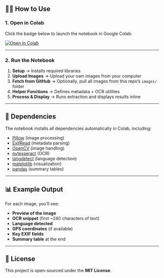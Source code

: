 ## 🏃‍♀️ How to Use

### 1. Open in Colab
Click the badge below to launch the notebook in Google Colab:

[![Open In Colab](https://colab.research.google.com/assets/colab-badge.svg)](https://colab.research.google.com/github/Madhav-000-s/image-metadata-showcase/blob/main/notebook/Image_Metadata_Analysis_final.ipynb)

---

### 2. Run the Notebook

1. **Setup** → Installs required libraries  
2. **Upload Images** → Upload your own images from your computer  
3. **Fetch from GitHub** → Optionally, pull all images from this repo’s `images/` folder  
4. **Helper Functions** → Defines metadata + OCR utilities  
5. **Process & Display** → Runs extraction and displays results inline  

---

## 🧰 Dependencies

The notebook installs all dependencies automatically in Colab, including:

- [Pillow](https://python-pillow.org/) (image processing)  
- [ExifRead](https://pypi.org/project/ExifRead/) (metadata parsing)  
- [OpenCV](https://opencv.org/) (image handling)  
- [pytesseract](https://pypi.org/project/pytesseract/) (OCR)  
- [langdetect](https://pypi.org/project/langdetect/) (language detection)  
- [matplotlib](https://matplotlib.org/) (visualization)  
- [pandas](https://pandas.pydata.org/) (summary tables)  

---

## 📊 Example Output

For each image, you’ll see:

- **Preview of the image**
- **OCR snippet** (first ~240 characters of text)
- **Language detected**
- **GPS coordinates** (if available)
- **Key EXIF fields**
- **Summary table** at the end  

---

## 📜 License

This project is open-sourced under the **MIT License**.
